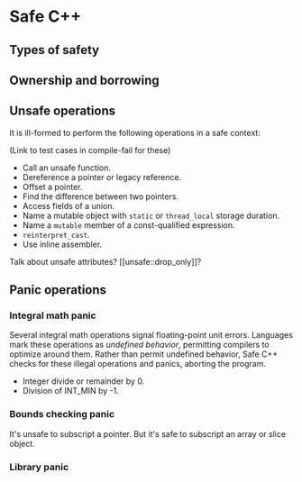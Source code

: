 # Safe C++

## Types of safety

## Ownership and borrowing





## Unsafe operations

It is ill-formed to perform the following operations in a safe context:

(Link to test cases in compile-fail for these)
* Call an unsafe function.
* Dereference a pointer or legacy reference.
* Offset a pointer.
* Find the difference between two pointers.
* Access fields of a union.
* Name a mutable object with `static` or `thread_local` storage duration.
* Name a `mutable` member of a const-qualified expression.
* `reinterpret_cast`.
* Use inline assembler.

Talk about unsafe attributes? [[unsafe::drop_only]]?

## Panic operations

### Integral math panic

Several integral math operations signal floating-point unit errors. Languages mark these operations as _undefined behavior_, permitting compilers to optimize around them. Rather than permit undefined behavior, Safe C++ checks for these illegal operations and panics, aborting the program.

* Integer divide or remainder by 0.
* Division of INT_MIN by -1.

### Bounds checking panic

It's unsafe to subscript a pointer. But it's safe to subscript an array or slice object. 

### Library panic
